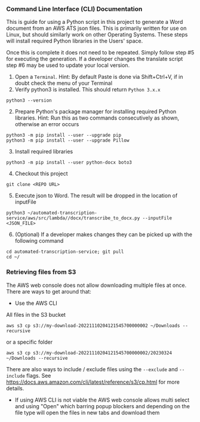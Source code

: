 ### Command Line Interface (CLI) Documentation
This is guide for using a Python script in this project to generate a Word document from an AWS ATS json files. This is primarily written for use on Linux, but should similarly work on other Operating Systems. These steps will install required Python libraries in the Users' space.

Once this is complete it does not need to be repeated. Simply follow step #5 for executing the generation. If a developer changes the translate script step #6 may be used to update your local version.

1. Open a `Terminal`. Hint: By default Paste is done via Shift+Ctrl+V, if in doubt check the menu of your Terminal
2. Verify python3 is installed. This should return `Python 3.x.x`
```
python3 --version
```
2. Prepare Python's package manager for installing required Python libraries. Hint: Run this as two commands consecutively as shown, otherwise an error occurs
```
python3 -m pip install --user --upgrade pip
python3 -m pip install --user --upgrade Pillow
```
3. Install required libraries
```
python3 -m pip install --user python-docx boto3
```
4. Checkout this project
```
git clone <REPO URL>
```
5. Execute json to Word. The result will be dropped in the location of inputFile
```
python3 ~/automated-transcription-service/aws/src/lambda//docx/transcribe_to_docx.py --inputFile <JSON_FILE>
```
6. (Optional) If a developer makes changes they can be picked up with the following command
```
cd automated-transcription-service; git pull
cd ~/
```

### Retrieving files from S3

The AWS web console does not allow downloading multiple files at once. There are ways to get around that:

* Use the AWS CLI

All files in the S3 bucket
```
aws s3 cp s3://my-download-20221110204121545700000002 ~/Downloads --recursive
```
or a specific folder
```
aws s3 cp s3://my-download-20221110204121545700000002/20230324 ~/Downloads --recursive
```
There are also ways to include / exclude files using the `--exclude` and `--include` flags. See https://docs.aws.amazon.com/cli/latest/reference/s3/cp.html for more details.

* If using AWS CLI is not viable the AWS web console allows multi select and using "Open" which barring popup blockers and depending on the file type will open the files in new tabs and download them
